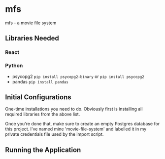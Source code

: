 # mfs
mfs - a movie file system

## Libraries Needed
### React
### Python
- psycopg2 `pip install psycopg2-binary` or `pip install psycopg2`
- pandas `pip install pandas`

## Initial Configurations
One-time installations you need to do. Obviously first is installing all required libraries from the above list.

Once you're done that, make sure to create an empty Postgres database for this project. I've named mine 'movie-file-system' and labelled it in my private credentials file used by the import script.

## Running the Application
